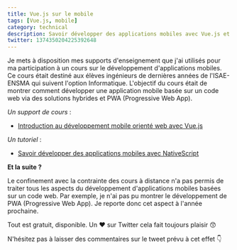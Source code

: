 ```yaml
---
title: Vue.js sur le mobile
tags: [Vue.js, mobile]
category: technical
description: Savoir développer des applications mobiles avec Vue.js et NativeScript
twitter: 1374350204225392648
---
```


Je mets à disposition mes supports d'enseignement que j'ai utilisés pour ma participation à un cours sur le développement d'applications mobiles. Ce cours était destiné aux élèves ingénieurs de dernières années de l'ISAE-ENSMA qui suivent l'option Informatique. L'objectif du cours était de montrer comment développer une application mobile basée sur un code web via des solutions hybrides et PWA (Progressive Web App).  

*Un support de cours* :

- [Introduction au développement mobile orienté web avec Vue.js](https://mickael-baron.fr/web/intro-dev-mobile-vuejs)

*Un tutoriel* :

- [Savoir développer des applications mobiles avec NativeScript](https://github.com/mickaelbaron/vuejs-nativescript-tutorial)

**Et la suite ?**

Le confinement avec la contrainte des cours à distance n'a pas permis de traiter tous les aspects du développement d'applications mobiles basées sur un code web. Par exemple, je n'ai pas pu montrer le développement de PWA (Progressive Web App). Je reporte donc cet aspect à l'année prochaine.

Tout est gratuit, disponible. Un ❤️ sur Twitter cela fait toujours plaisir 😙

N'hésitez pas à laisser des commentaires sur le tweet prévu à cet effet 👇
